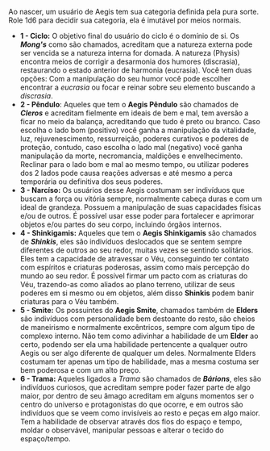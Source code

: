 Ao nascer, um usuário de Aegis tem sua categoria definida pela pura sorte. Role 1d6 para decidir sua categoria, ela é imutável por meios normais. 

- **1 - Ciclo:** O objetivo final do usuário do ciclo é o domínio de si. Os ***Mong's*** como são chamados, acreditam que a natureza externa pode ser vencida se a natureza interna for domada. A natureza (Physis) encontra meios de corrigir a desarmonia dos humores (discrasia), restaurando o estado anterior de harmonia (eucrasia). Você tem duas opções: Com a manipulação do seu humor você pode escolher encontrar a *eucrasia* ou focar e reinar sobre seu elemento buscando a *discrasia*. 
- **2 - Pêndulo**: Aqueles que tem o **Aegis Pêndulo** são chamados de ***Cleros*** e acreditam fielmente em ideais de bem e mal, tem aversão a ficar no meio da balança, acreditando que tudo é preto ou branco. Caso escolha o lado bom (positivo) você ganha a manipulação da vitalidade, luz, rejuvenescimento, ressurreição, poderes curativos e poderes de proteção, contudo, caso escolha o lado mal (negativo) você ganha manipulação da morte, necromancia, maldições e envelhecimento. Reclinar para o lado bom e mal ao mesmo tempo, ou utilizar poderes dos 2 lados pode causa reações adversas e até mesmo a perca temporária ou definitiva dos seus poderes.
- **3 - Narcíso:** Os usuários desse Aegis costumam ser indivíduos que buscam a força ou vitória sempre, normalmente cabeça duras e com um ideal de grandeza. Possuem a manipulação de suas capacidades físicas e/ou de outros. É possível usar esse poder para fortalecer e aprimorar objetos e/ou partes do seu corpo, incluindo órgãos internos.
- **4 - Shinkigamis:** Aqueles que tem o **Aegis Shinkigamis** são chamados de ***Shinkis***, eles são indivíduos deslocados que se sentem sempre diferentes de outros ao seu redor, muitas vezes se sentindo solitários. Eles tem a capacidade de atravessar o Véu, conseguindo ter contato com espíritos e criaturas poderosas, assim como mais percepção do mundo ao seu redor. É possível firmar um pacto com as criaturas do Véu, trazendo-as como aliados ao plano terreno, utilizar de seus poderes em si mesmo ou em objetos, além disso **Shinkis** podem banir criaturas para o Véu também.
- **5 - Smite:** Os possuintes do **Aegis Smite**, chamados também de **Elders** são indivíduos com personalidade bem destoante do resto, são cheios de maneirismo e normalmente excêntricos, sempre com algum tipo de complexo interno. Não tem como adivinhar a habilidade de um **Elder** ao certo, podendo ser ela uma habilidade pertencente a qualquer outro Aegis ou ser algo diferente de qualquer um deles. Normalmente Elders costumam ter apenas um tipo de habilidade, mas a mesma costuma ser bem poderosa e com um alto preço.
- **6 - Trama:** Aqueles ligados a *Trama* são chamados de ***Bárions***, eles são indivíduos curiosos, que acreditam sempre poder fazer parte de algo maior, por dentro de seu âmago acreditam em alguns momentos ser o centro do universo e protagonistas do que ocorre, e em outros são indivíduos que se veem como invisíveis ao resto e peças em algo maior. Tem a habilidade de observar através dos fios do espaço e tempo, moldar o observável, manipular pessoas e alterar o tecido do espaço/tempo.